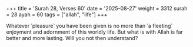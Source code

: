 +++
title = 'Surah 28, Verses 60'
date = '2025-08-27'
weight = 3312
surah = 28
ayah = 60
tags = ["allah", "life"]
+++

Whatever ˹pleasure˺ you have been given is no more than ˹a fleeting˺ enjoyment and adornment of this worldly life. But what is with Allah is far better and more lasting. Will you not then understand?